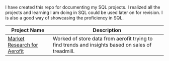 I have created this repo for documenting my SQL projects. I realized all the projects and learning I am doing in SQL could be used later on for revision. I is also a good way of showcasing the proficiency in SQL.


| Project Name | Description |
| ------------ | ----------- |
| [Market Research for Aerofit](https://github.com/vivektripathi07/SQL-Projects/tree/main/Market%20Research%20for%20Aerofit) | Worked of store data from aerofit trying to find trends and insights based on sales of treadmill. |
